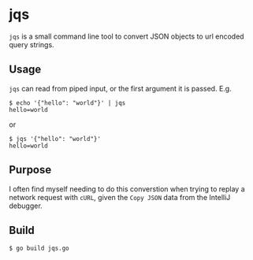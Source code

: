 # jqs

`jqs` is a small command line tool to convert JSON objects to url encoded query strings.

## Usage

`jqs` can read from piped input, or the first argument it is passed. E.g.

```
$ echo '{"hello": "world"}' | jqs
hello=world
```

or

```
$ jqs '{"hello": "world"}'
hello=world
```

## Purpose

I often find myself needing to do this converstion when trying to replay a network request with `cURL`, given the `Copy JSON` data from the IntelliJ debugger.

## Build

```
$ go build jqs.go
```